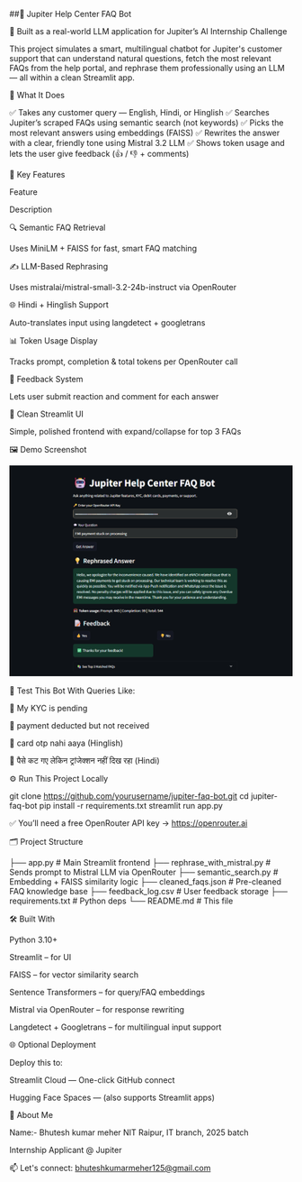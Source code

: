 ##🚀 Jupiter Help Center FAQ Bot

🤖 Built as a real-world LLM application for Jupiter’s AI Internship Challenge

This project simulates a smart, multilingual chatbot for Jupiter's customer support that can understand natural questions, fetch the most relevant FAQs from the help portal, and rephrase them professionally using an LLM — all within a clean Streamlit app.

🧠 What It Does

✅ Takes any customer query — English, Hindi, or Hinglish
✅ Searches Jupiter’s scraped FAQs using semantic search (not keywords)
✅ Picks the most relevant answers using embeddings (FAISS)
✅ Rewrites the answer with a clear, friendly tone using Mistral 3.2 LLM
✅ Shows token usage and lets the user give feedback (👍 / 👎 + comments)

🎯 Key Features

Feature

Description

🔍 Semantic FAQ Retrieval

Uses MiniLM + FAISS for fast, smart FAQ matching

✍️ LLM-Based Rephrasing

Uses mistralai/mistral-small-3.2-24b-instruct via OpenRouter

🌐 Hindi + Hinglish Support

Auto-translates input using langdetect + googletrans

📊 Token Usage Display

Tracks prompt, completion & total tokens per OpenRouter call

📩 Feedback System

Lets user submit reaction and comment for each answer

🧾 Clean Streamlit UI

Simple, polished frontend with expand/collapse for top 3 FAQs

🖼️ Demo Screenshot

![Jupiter FAQ Bot UI](demo_faq.png)


🧪 Test This Bot With Queries Like:

🔹 My KYC is pending

🔹 payment deducted but not received

🔹 card otp nahi aaya (Hinglish)

🔹 पैसे कट गए लेकिन ट्रांजेक्शन नहीं दिख रहा (Hindi)

⚙️ Run This Project Locally

git clone https://github.com/yourusername/jupiter-faq-bot.git
cd jupiter-faq-bot
pip install -r requirements.txt
streamlit run app.py

✅ You’ll need a free OpenRouter API key → https://openrouter.ai

🗂️ Project Structure

├── app.py                      # Main Streamlit frontend
├── rephrase_with_mistral.py   # Sends prompt to Mistral LLM via OpenRouter
├── semantic_search.py         # Embedding + FAISS similarity logic
├── cleaned_faqs.json          # Pre-cleaned FAQ knowledge base
├── feedback_log.csv           # User feedback storage
├── requirements.txt           # Python deps
└── README.md                  # This file

🛠️ Built With

Python 3.10+

Streamlit – for UI

FAISS – for vector similarity search

Sentence Transformers – for query/FAQ embeddings

Mistral via OpenRouter – for response rewriting

Langdetect + Googletrans – for multilingual input support

🌐 Optional Deployment

Deploy this to:

Streamlit Cloud — One-click GitHub connect

Hugging Face Spaces — (also supports Streamlit apps)

👋 About Me

Name:- Bhutesh kumar meher
NIT Raipur, IT branch, 2025 batch

Internship Applicant @ Jupiter

📫 Let's connect: bhuteshkumarmeher125@gmail.com
